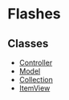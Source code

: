 Flashes
=======

## Classes
- [Controller](controller.js)
- [Model](model.js)
- [Collection](collection.js)
- [ItemView](item-view.js)
